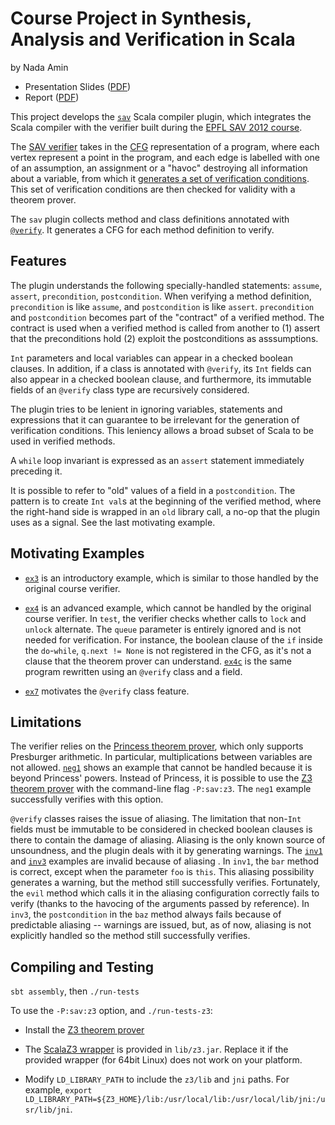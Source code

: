 Course Project in Synthesis, Analysis and Verification in Scala
===============================================================
by Nada Amin

* Presentation Slides ([PDF](http://lampwww.epfl.ch/~amin/sav/sav-project-presentation.pdf))
* Report ([PDF](http://lampwww.epfl.ch/~amin/sav/sav-project-report.pdf))

This project develops the [`sav`][SavPlugin] Scala compiler plugin,
which integrates the Scala compiler with the verifier built during the
[EPFL SAV 2012 course][sav12].

The [SAV verifier][lazabs] takes in the [CFG][cfg] representation of a
program, where each vertex represent a point in the program, and each
edge is labelled with one of an assumption, an assignment or a "havoc"
destroying all information about a variable, from which it [generates
a set of verification conditions][vcg]. This set of verification
conditions are then checked for validity with a theorem prover.

The `sav` plugin collects method and class definitions annotated with
[`@verify`][verifyAnnotation]. It generates a CFG for each method
definition to verify.

Features
--------

The plugin understands the following specially-handled statements:
`assume`, `assert`, `precondition`, `postcondition`. When verifying a
method definition, `precondition` is like `assume`, and
`postcondition` is like `assert`. `precondition` and `postcondition`
becomes part of the "contract" of a verified method. The contract is
used when a verified method is called from another to (1) assert that
the preconditions hold (2) exploit the postconditions as asssumptions.

`Int` parameters and local variables can appear in a checked boolean
clauses. In addition, if a class is annotated with `@verify`, its
`Int` fields can also appear in a checked boolean clause, and
furthermore, its immutable fields of an `@verify` class type are
recursively considered.

The plugin tries to be lenient in ignoring variables, statements and
expressions that it can guarantee to be irrelevant for the generation
of verification conditions. This leniency allows a broad subset of
Scala to be used in verified methods.

A `while` loop invariant is expressed as an `assert` statement
immediately preceding it.

It is possible to refer to "old" values of a field in a
`postcondition`. The pattern is to create `Int val`s at the beginning
of the verified method, where the right-hand side is wrapped in an
`old` library call, a no-op that the plugin uses as a signal. See the
last motivating example.

Motivating Examples
-------------------

- [`ex3`][ex3] is an introductory example, which is similar to those
  handled by the original course verifier.

- [`ex4`][ex4] is an advanced example, which cannot be handled by the
  original course verifier. In `test`, the verifier checks whether
  calls to `lock` and `unlock` alternate. The `queue` parameter is
  entirely ignored and is not needed for verification. For instance,
  the boolean clause of the `if` inside the `do`-`while`, `q.next !=
  None` is not registered in the CFG, as it's not a clause that the
  theorem prover can understand. [`ex4c`][ex4c] is the same program
  rewritten using an `@verify` class and a field.

- [`ex7`][ex7] motivates the `@verify` class feature.

Limitations
-----------

The verifier relies on the [Princess theorem prover][princess], which
only supports Presburger arithmetic. In particular, multiplications
between variables are not allowed. [`neg1`][neg1] shows an example
that cannot be handled because it is beyond Princess' powers. Instead
of Princess, it is possible to use the [Z3 theorem prover][z3] with
the command-line flag `-P:sav:z3`. The `neg1` example successfully
verifies with this option.

`@verify` classes raises the issue of aliasing. The limitation that
non-`Int` fields must be immutable to be considered in checked boolean
clauses is there to contain the damage of aliasing. Aliasing is the
only known source of unsoundness, and the plugin deals with it by
generating warnings. The [`inv1`][inv1] and [`inv3`][inv3] examples
are invalid because of aliasing . In `inv1`, the `bar` method is
correct, except when the parameter `foo` is `this`. This aliasing
possibility generates a warning, but the method still successfully
verifies. Fortunately, the `evil` method which calls it in the
aliasing configuration correctly fails to verify (thanks to the
havocing of the arguments passed by reference). In `inv3`, the
`postcondition` in the `baz` method always fails because of
predictable aliasing -- warnings are issued, but, as of now, aliasing
is not explicitly handled so the method still successfully verifies.

Compiling and Testing
---------------------
`sbt assembly`, then `./run-tests`

To use the `-P:sav:z3` option, and `./run-tests-z3`:

* Install the [Z3 theorem prover][z3]

* The [ScalaZ3 wrapper][ScalaZ3] is provided in `lib/z3.jar`. Replace
  it if the provided wrapper (for 64bit Linux) does not work on your
  platform.

* Modify `LD_LIBRARY_PATH` to include the `z3/lib` and `jni`
  paths. For example, `export LD_LIBRARY_PATH=${Z3_HOME}/lib:/usr/local/lib:/usr/local/lib/jni:/usr/lib/jni`.

[sav12]: http://lara.epfl.ch/w/sav12:top
[princess]: http://www.philipp.ruemmer.org/princess.shtml
[z3]: http://research.microsoft.com/en-us/um/redmond/projects/z3/
[ScalaZ3]: https://github.com/psuter/ScalaZ3
[SavPlugin]: https://github.com/namin/sav/blob/master/src/main/scala/net/namin/sav/SavPlugin.scala
[lazabs]: https://github.com/namin/sav/blob/master/src/main/scala/lazabs
[cfg]: https://github.com/namin/sav/blob/master/src/main/scala/lazabs/cfg/CFG.scala
[vcg]: https://github.com/namin/sav/blob/master/src/main/scala/lazabs/vcg/VCG.scala
[verifyAnnotation]: https://github.com/namin/sav/blob/master/src/main/scala/net/namin/sav/annotation/verify.scala
[neg1]: https://github.com/namin/sav/blob/master/test/neg1.scala
[ex3]: https://github.com/namin/sav/blob/master/test/ex3.scala
[ex4]: https://github.com/namin/sav/blob/master/test/ex4.scala
[ex4c]: https://github.com/namin/sav/blob/master/test/ex4c.scala
[ex7]: https://github.com/namin/sav/blob/master/test/ex7.scala
[inv1]: https://github.com/namin/sav/blob/master/test/inv1.scala
[inv3]: https://github.com/namin/sav/blob/master/test/inv3.scala
